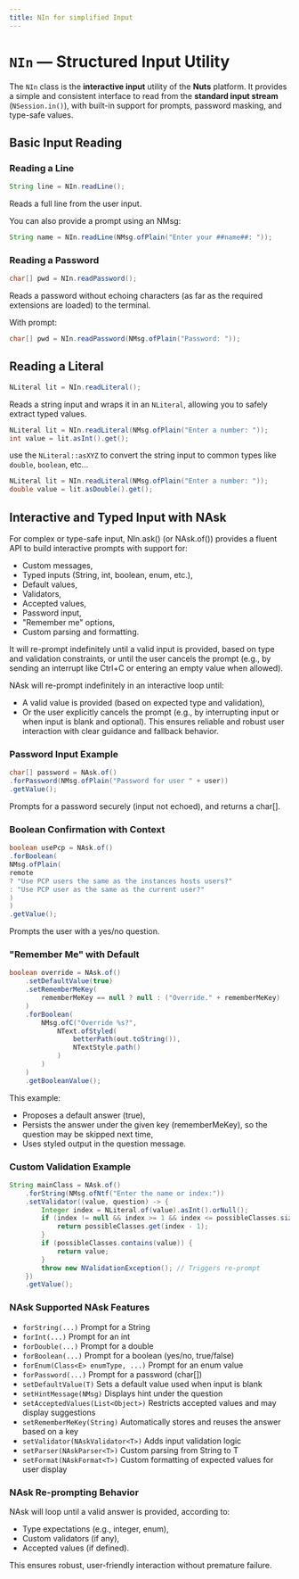 ```yaml
---
title: NIn for simplified Input
---
```


# `NIn` — Structured Input Utility

The `NIn` class is the **interactive input** utility of the **Nuts** platform. It provides a simple and consistent interface to read from the **standard input stream** (`NSession.in()`), with built-in support for prompts, password masking, and type-safe values.

## Basic Input Reading

### Reading a Line

```java
String line = NIn.readLine();
```

Reads a full line from the user input.

You can also provide a prompt using an NMsg:

```java
String name = NIn.readLine(NMsg.ofPlain("Enter your ##name##: "));
```


### Reading a Password

```java
char[] pwd = NIn.readPassword();
```

Reads a password without echoing characters  (as far as the required extensions are loaded) to the terminal.

With prompt:

```java
char[] pwd = NIn.readPassword(NMsg.ofPlain("Password: "));
```

## Reading a Literal

```java
NLiteral lit = NIn.readLiteral();
```

Reads a string input and wraps it in an `NLiteral`, allowing you to safely extract typed values.

```java
NLiteral lit = NIn.readLiteral(NMsg.ofPlain("Enter a number: "));
int value = lit.asInt().get();
```
use the `NLiteral::asXYZ` to convert the string input to common types like `double`, `boolean`, etc...

```java
NLiteral lit = NIn.readLiteral(NMsg.ofPlain("Enter a number: "));
double value = lit.asDouble().get();
```

## Interactive and Typed Input with NAsk<T>
For complex or type-safe input, NIn.ask() (or NAsk.of()) provides a fluent API to build interactive prompts with support for:

- Custom messages,
- Typed inputs (String, int, boolean, enum, etc.),
- Default values,
- Validators,
- Accepted values,
- Password input,
- "Remember me" options,
- Custom parsing and formatting.

It will re-prompt indefinitely until a valid input is provided, based on type and validation constraints, or until the user cancels the prompt (e.g., by sending an interrupt like Ctrl+C or entering an empty value when allowed).

NAsk will re-prompt indefinitely in an interactive loop until:
- A valid value is provided (based on expected type and validation),
- Or the user explicitly cancels the prompt (e.g., by interrupting input or when input is blank and optional).
This ensures reliable and robust user interaction with clear guidance and fallback behavior.

### Password Input Example

```java
char[] password = NAsk.of()
.forPassword(NMsg.ofPlain("Password for user " + user))
.getValue();
```

Prompts for a password securely (input not echoed), and returns a char[].

### Boolean Confirmation with Context

```java
boolean usePcp = NAsk.of()
.forBoolean(
NMsg.ofPlain(
remote
? "Use PCP users the same as the instances hosts users?"
: "Use PCP user as the same as the current user?"
)
)
.getValue();
```

Prompts the user with a yes/no question.


### "Remember Me" with Default


```java
boolean override = NAsk.of()
    .setDefaultValue(true)
    .setRememberMeKey(
        rememberMeKey == null ? null : ("Override." + rememberMeKey)
    )
    .forBoolean(
        NMsg.ofC("Override %s?",
            NText.ofStyled(
                betterPath(out.toString()),
                NTextStyle.path()
            )
        )
    )
    .getBooleanValue();
```

This example:

- Proposes a default answer (true),
- Persists the answer under the given key (rememberMeKey), so the question may be skipped next time,
- Uses styled output in the question message.


### Custom Validation Example

```java
String mainClass = NAsk.of()
    .forString(NMsg.ofNtf("Enter the name or index:"))
    .setValidator((value, question) -> {
        Integer index = NLiteral.of(value).asInt().orNull();
        if (index != null && index >= 1 && index <= possibleClasses.size()) {
            return possibleClasses.get(index - 1);
        }
        if (possibleClasses.contains(value)) {
            return value;
        }
        throw new NValidationException(); // Triggers re-prompt
    })
    .getValue();
```
### NAsk Supported NAsk Features

- `forString(...)`	Prompt for a String
- `forInt(...)`	Prompt for an int
- `forDouble(...)`	Prompt for a double
- `forBoolean(...)`	Prompt for a boolean (yes/no, true/false)
- `forEnum(Class<E> enumType, ...)`	Prompt for an enum value
- `forPassword(...)`	Prompt for a password (char[])
- `setDefaultValue(T)`	Sets a default value used when input is blank
- `setHintMessage(NMsg)`	Displays hint under the question
- `setAcceptedValues(List<Object>)`	Restricts accepted values and may display suggestions
- `setRememberMeKey(String)`	Automatically stores and reuses the answer based on a key
- `setValidator(NAskValidator<T>)`	Adds input validation logic
- `setParser(NAskParser<T>)`	Custom parsing from String to T
- `setFormat(NAskFormat<T>)`	Custom formatting of expected values for user display

### NAsk Re-prompting Behavior

NAsk will loop until a valid answer is provided, according to:
- Type expectations (e.g., integer, enum),
- Custom validators (if any),
- Accepted values (if defined).

This ensures robust, user-friendly interaction without premature failure.

